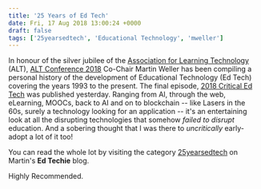 ```yaml
---
title: '25 Years of Ed Tech'
date: Fri, 17 Aug 2018 13:00:24 +0000
draft: false
tags: ['25yearsedtech', 'Educational Technology', 'mweller']
---
```


In honour of the silver jubilee of the [Association for Learning Technology](https://www.alt.ac.uk/) (ALT), [ALT Conference 2018](https://www.alt.ac.uk/altc) Co-Chair Martin Weller has been compiling a personal history of the development of Educational Technology (Ed Tech) covering the years 1993 to the present. The final episode, [2018 Critical Ed Tech](http://blog.edtechie.net/25yearsedtech/25-years-of-edtech-2018-critical-ed-tech/) was published yesterday. Ranging from AI, through the web, eLearning, MOOCs, back to AI and on to blockchain -- like Lasers in the 60s, surely a technology looking for an application -- it's an entertaining look at all the disrupting technologies that somehow _failed_ _to disrupt_ education. And a sobering thought that I was there to _uncritically_ early-adopt a lot of it too!

You can read the whole lot by visiting the category [25yearsedtech](http://blog.edtechie.net/category/25yearsedtech/) on Martin's **Ed Techie** blog.

Highly Recommended.
